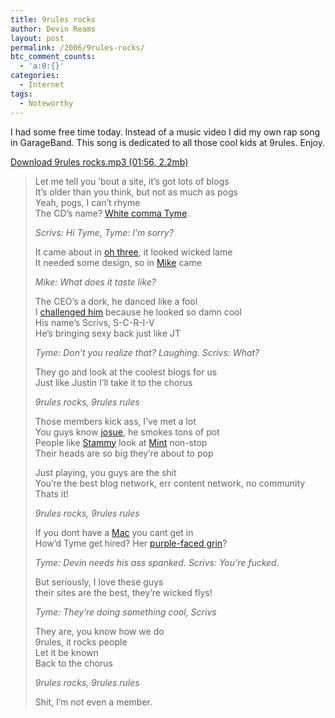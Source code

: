 ```yaml
---
title: 9rules rocks
author: Devin Reams
layout: post
permalink: /2006/9rules-rocks/
btc_comment_counts:
  - 'a:0:{}'
categories:
  - Internet
tags:
  - Noteworthy
---
```

I had some free time today. Instead of a music video I did my own rap song in GarageBand. This song is dedicated to all those cool kids at 9rules. Enjoy.

<p class="alert">
  <a href="http://devinreams.com/etc/9rules rocks.mp3">Download 9rules rocks.mp3 (01:56, 2.2mb)</a>
</p>

> Let me tell you &#8217;bout a site, it&#8217;s got lots of blogs  
> It&#8217;s older than you think, but not as much as pogs  
> Yeah, pogs, I can&#8217;t rhyme  
> The CD&#8217;s name? [White comma Tyme][1].
> 
> *Scrivs: Hi Tyme, Tyme: I&#8217;m sorry?*
> 
> It came about in [oh three][2], it looked wicked lame  
> It needed some design, so in [Mike][3] came
> 
> *Mike: What does it taste like?*
> 
> The CEO&#8217;s a dork, he danced like a fool  
> I [challenged him][4] because he looked so damn cool  
> His name&#8217;s Scrivs, S-C-R-I-V  
> He&#8217;s bringing sexy back just like JT
> 
> *Tyme: Don&#8217;t you realize that? Laughing. Scrivs: What?*
> 
> They go and look at the coolest blogs for us  
> Just like Justin I&#8217;ll take it to the chorus
> 
> *9rules rocks, 9rules rules*
> 
> Those members kick ass, I&#8217;ve met a lot  
> You guys know [josue][5], he smokes tons of pot  
> People like [Stammy][6] look at [Mint][7] non-stop  
> Their heads are so big they&#8217;re about to pop
> 
> Just playing, you guys are the shit  
> You&#8217;re the best blog network, err content network, no community  
> Thats it!
> 
> *9rules rocks, 9rules rules*
> 
> If you dont have a [Mac][8] you cant get in  
> How&#8217;d Tyme get hired? Her [purple-faced grin][9]?
> 
> *Tyme: Devin needs his ass spanked. Scrivs: You&#8217;re fucked.*
> 
> But seriously, I love these guys  
> their sites are the best, they&#8217;re wicked flys!
> 
> *Tyme: They&#8217;re doing something cool, Scrivs*
> 
> They are, you know how we do  
> 9rules, it rocks people  
> Let it be known  
> Back to the chorus
> 
> *9rules rocks, 9rules rules*
> 
> Shit, I&#8217;m not even a member.

 [1]: http://www.pingsix.com/
 [2]: http://web.archive.org/web/20030922223536/http://www.9rules.com/
 [3]: http://www.businesslogs.com/
 [4]: http://9rules.com/en/browse/featured/archive/154/
 [5]: http://www.madeincr.com/
 [6]: http://www.paulstamatiou.com/
 [7]: http://www.haveamint.com/
 [8]: http://www.apple.com/
 [9]: http://devinreams.com/etc/tymeface.jpg